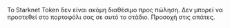 Το Starknet Token δεν είναι ακόμη διαθέσιμο προς πώληση. Δεν μπορεί να προστεθεί στο πορτοφόλι σας σε αυτό το στάδιο. Προσοχή στις απάτες.